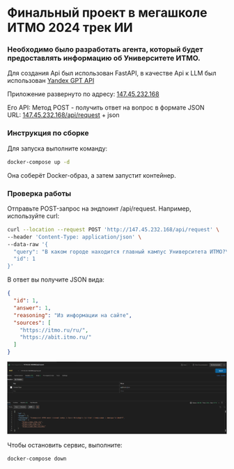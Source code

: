 # Финальный проект в мегашколе ИТМО 2024 трек ИИ
### Необходимо было  разработать агента, который будет предоставлять информацию об Университете ИТМО.

Для создания Api был использован FastAPI, в качестве Api к LLM был использован [Yandex GPT API](https://yandex.cloud/ru/services/yandexgpt)

Приложение развернуто по адресу: [147.45.232.168](http://147.45.232.168)    

Его API:
Метод POST - получить ответ на вопрос в формате JSON  
URL: [147.45.232.168/api/request](147.45.232.168/api/request) + json




### Инструкция по сборке
Для запуска выполните команду:

```bash
docker-compose up -d
```
Она соберёт Docker-образ, а затем запустит контейнер.

### Проверка работы
Отправьте POST-запрос на эндпоинт /api/request. Например, используйте curl:

```bash
curl --location --request POST 'http://147.45.232.168/api/request' \
--header 'Content-Type: application/json' \
--data-raw '{
  "query": "В каком городе находится главный кампус Университета ИТМО?\n1. Москва\n2. Санкт-Петербург\n3. Екатеринбург\n4. Нижний Новгород",
  "id": 1
}'
```
В ответ вы получите JSON вида:

```json
{
  "id": 1,
  "answer": 1,
  "reasoning": "Из информации на сайте",
  "sources": [
    "https://itmo.ru/ru/",
    "https://abit.itmo.ru/"
  ]
}
```



![Пример](https://github.com/Summit2/ITMO-Agent/blob/master/example.png)



Чтобы остановить сервис, выполните:

```bash
docker-compose down
```



